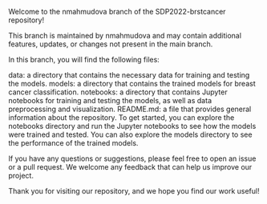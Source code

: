 Welcome to the nmahmudova branch of the SDP2022-brstcancer repository!

This branch is maintained by nmahmudova and may contain additional features, updates, or changes not present in the main branch.

In this branch, you will find the following files:

data: a directory that contains the necessary data for training and testing the models.
models: a directory that contains the trained models for breast cancer classification.
notebooks: a directory that contains Jupyter notebooks for training and testing the models, as well as data preprocessing and visualization.
README.md: a file that provides general information about the repository.
To get started, you can explore the notebooks directory and run the Jupyter notebooks to see how the models were trained and tested. You can also explore the models directory to see the performance of the trained models.

If you have any questions or suggestions, please feel free to open an issue or a pull request. We welcome any feedback that can help us improve our project.

Thank you for visiting our repository, and we hope you find our work useful!
